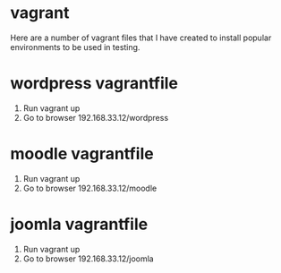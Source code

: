 # vagrant

Here are a number of vagrant files that I have created to install popular environments to be used in testing.

# wordpress vagrantfile

1. Run vagrant up
1. Go to browser 192.168.33.12/wordpress


# moodle vagrantfile

1. Run vagrant up
1. Go to browser 192.168.33.12/moodle


# joomla vagrantfile

1. Run vagrant up
1. Go to browser 192.168.33.12/joomla



